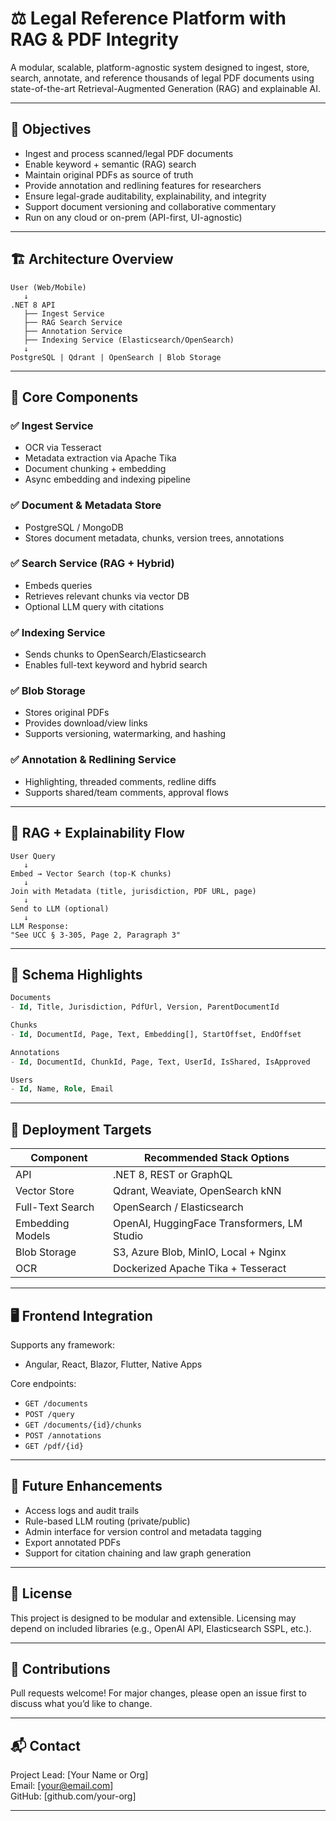 # ⚖️ Legal Reference Platform with RAG & PDF Integrity

A modular, scalable, platform-agnostic system designed to ingest, store, search, annotate, and reference thousands of legal PDF documents using state-of-the-art Retrieval-Augmented Generation (RAG) and explainable AI.

---

## 📌 Objectives

- Ingest and process scanned/legal PDF documents
- Enable keyword + semantic (RAG) search
- Maintain original PDFs as source of truth
- Provide annotation and redlining features for researchers
- Ensure legal-grade auditability, explainability, and integrity
- Support document versioning and collaborative commentary
- Run on any cloud or on-prem (API-first, UI-agnostic)

---

## 🏗️ Architecture Overview

```
User (Web/Mobile)
   ↓
.NET 8 API
   ├── Ingest Service
   ├── RAG Search Service
   ├── Annotation Service
   ├── Indexing Service (Elasticsearch/OpenSearch)
   ↓
PostgreSQL | Qdrant | OpenSearch | Blob Storage
```

---

## 🧩 Core Components

### ✅ Ingest Service
- OCR via Tesseract
- Metadata extraction via Apache Tika
- Document chunking + embedding
- Async embedding and indexing pipeline

### ✅ Document & Metadata Store
- PostgreSQL / MongoDB
- Stores document metadata, chunks, version trees, annotations

### ✅ Search Service (RAG + Hybrid)
- Embeds queries
- Retrieves relevant chunks via vector DB
- Optional LLM query with citations

### ✅ Indexing Service
- Sends chunks to OpenSearch/Elasticsearch
- Enables full-text keyword and hybrid search

### ✅ Blob Storage
- Stores original PDFs
- Provides download/view links
- Supports versioning, watermarking, and hashing

### ✅ Annotation & Redlining Service
- Highlighting, threaded comments, redline diffs
- Supports shared/team comments, approval flows

---

## 🧠 RAG + Explainability Flow

```
User Query
   ↓
Embed → Vector Search (top-K chunks)
   ↓
Join with Metadata (title, jurisdiction, PDF URL, page)
   ↓
Send to LLM (optional)
   ↓
LLM Response:
"See UCC § 3-305, Page 2, Paragraph 3"
```

---

## 🧱 Schema Highlights

```sql
Documents
- Id, Title, Jurisdiction, PdfUrl, Version, ParentDocumentId

Chunks
- Id, DocumentId, Page, Text, Embedding[], StartOffset, EndOffset

Annotations
- Id, DocumentId, ChunkId, Page, Text, UserId, IsShared, IsApproved

Users
- Id, Name, Role, Email
```

---

## 🚀 Deployment Targets

| Component        | Recommended Stack Options                    |
|------------------|-----------------------------------------------|
| API              | .NET 8, REST or GraphQL                       |
| Vector Store     | Qdrant, Weaviate, OpenSearch kNN              |
| Full-Text Search | OpenSearch / Elasticsearch                   |
| Embedding Models | OpenAI, HuggingFace Transformers, LM Studio   |
| Blob Storage     | S3, Azure Blob, MinIO, Local + Nginx          |
| OCR              | Dockerized Apache Tika + Tesseract            |

---

## 🖥️ Frontend Integration

Supports any framework:
- Angular, React, Blazor, Flutter, Native Apps

Core endpoints:
- `GET /documents`
- `POST /query`
- `GET /documents/{id}/chunks`
- `POST /annotations`
- `GET /pdf/{id}`

---

## 📌 Future Enhancements

- Access logs and audit trails
- Rule-based LLM routing (private/public)
- Admin interface for version control and metadata tagging
- Export annotated PDFs
- Support for citation chaining and law graph generation

---

## 🧾 License

This project is designed to be modular and extensible. Licensing may depend on included libraries (e.g., OpenAI API, Elasticsearch SSPL, etc.).

---

## 🤝 Contributions

Pull requests welcome! For major changes, please open an issue first to discuss what you’d like to change.

---

## 📬 Contact

Project Lead: [Your Name or Org]  
Email: [your@email.com]  
GitHub: [github.com/your-org]

---
